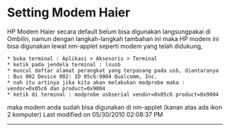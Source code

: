 # Setting Modem Haier

HP Modem Haier secara default belum bisa digunakan langsungpakai di Ombilin, namun dengan langkah-langkah tambahan ini maka HP modem ini bisa 
digunakan lewat nm-applet seperti modem yang telah didukung,

    * buka terminal : Aplikasi > Aksesoris > Terminal
    * ketik pada jendela terminal : lsusb
    * muncul daftar alamat perangkat yang terpasang pada usb, diantaranya : Bus 002 Device 002: ID 05c6:9004 Qualcomm, Inc.
    * nah itu artinya jika kita akan melakukan modprobe maka : vendor=0x05c6 dan product=0x9004
    * ketik di terminal : modprobe usbserial vendor=0x05c6 product=0x9004
maka modem anda sudah bisa digunakan di nm-applet (kanan atas ada ikon 2 komputer)
Last modified on 05/30/2010 02:08:37 PM

---
 



